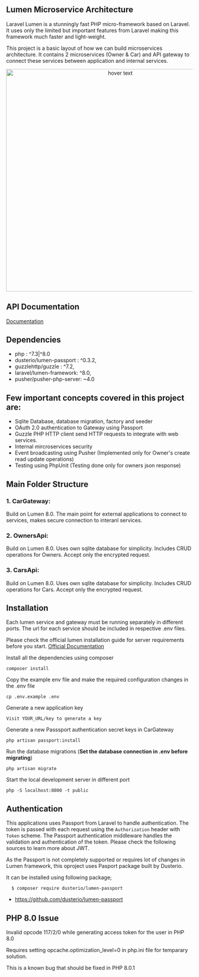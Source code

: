 ## Lumen Microservice Architecture
Laravel Lumen is a stunningly fast PHP micro-framework based on Laravel. It uses only the limited but important features from Laravel making this framework much faster and light-weight.

This project is a basic layout of how we can build microservices architecture. It contains 2 microservices (Owner & Car) and API gateway to connect these services between application and internal services.

<p align="center">
  <img src="https://miro.medium.com/max/3014/1*4wlrVzmhOioc3PFbuic2tg.png" width="600" title="hover text">
</p>

## API Documentation
  [Documentation](https://documenter.getpostman.com/view/4658799/TVzPoKa6)

## Dependencies
  - php : ^7.3|^8.0
  - dusterio/lumen-passport : ^0.3.2,
  - guzzlehttp/guzzle : ^7.2,
  - laravel/lumen-framework: ^8.0,
  - pusher/pusher-php-server: ~4.0

## Few important concepts covered in this project are:

 - Sqlite Database, database migration, factory and seeder
 - OAuth 2.0 authentication to Gateway using Passport 
 - Guzzle PHP HTTP client send HTTP requests to integrate with web services.
 - Internal mircroservices security
 - Event broadcasting using Pusher (Implemented only for Owner's create read update operations)
 - Testing using PhpUnit (Testing done only for owners json response)

## Main Folder Structure
  
  ### 1. CarGateway:
   Build on Lumen 8.0. The main point for external applications to connect to services, makes secure connection to interanl services.
  
  ### 2. OwnersApi:
  Build on Lumen 8.0. Uses own sqlite database for simplicity. Includes CRUD operations for Owners. Accept only the encrypted request.
  
  ### 3. CarsApi:
  Build on Lumen 8.0. Uses own sqlite database for simplicity. Includes CRUD operations for Cars. Accept only the encrypted request.
      
## Installation
Each lumen service and gateway must be running separately in different ports. The url for each service should be included in respective .env files.

Please check the official lumen installation guide for server requirements before you start. [Official Documentation](https://lumen.laravel.com/docs/8.x)

Install all the dependencies using composer

    composer install

Copy the example env file and make the required configuration changes in the .env file

    cp .env.example .env

Generate a new application key

    Visit YOUR_URL/key to generate a key

Generate a new Passsport authentication secret keys in CarGateway

    php artisan passport:install

Run the database migrations (**Set the database connection in .env before migrating**)

    php artisan migrate

Start the local development server in different port

    php -S localhost:8000 -t public


## Authentication
 
This applications uses Passport from Laravel to handle authentication. The token is passed with each request using the `Authorization` header with `Token` scheme. The Passport authentication middleware handles the validation and authentication of the token. Please check the following sources to learn more about JWT. 

As the Passport is not completely supported or requires lot of changes in Lumen framework, this oproject uses Pasport package built by Dusterio.

It can be installed using following package;
      
      $ composer require dusterio/lumen-passport
 
- https://github.com/dusterio/lumen-passport

## PHP 8.0 Issue
Invalid opcode 117/2/0 while generating access token for the user in PHP 8.0

Requires setting opcache.optimization_level=0 in php.ini file for temparary solution.

This is a known bug that should be fixed in PHP 8.0.1


